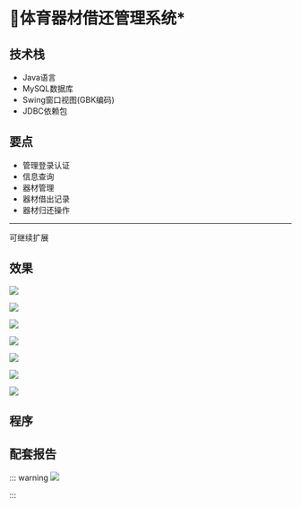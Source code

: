 # 🏀体育器材借还管理系统*

<MyGlobalComponent />

##  技术栈
- Java语言
- MySQL数据库
- Swing窗口视图(GBK编码)
- JDBC依赖包

## 要点
- 管理登录认证
- 信息查询
- 器材管理
- 器材借出记录
- 器材归还操作
----
可继续扩展
## 效果


![](http://cdn.qiniu.liyansheng.top/img/20240606182055.png)


![](http://cdn.qiniu.liyansheng.top/img/20240606182141.png)


![](http://cdn.qiniu.liyansheng.top/img/20240606182517.png)


![](http://cdn.qiniu.liyansheng.top/img/20240606182637.png)



![](http://cdn.qiniu.liyansheng.top/img/20240606183319.png)


![](http://cdn.qiniu.liyansheng.top/img/20240606182552.png)



![](http://cdn.qiniu.liyansheng.top/img/20240606184129.png)
## 程序
<!-- ![](http://cdn.qiniu.liyansheng.top/img/20240606185229.png) -->

<PaymentButton :productId="163" />

## 配套报告
::: warning
![](http://cdn.qiniu.liyansheng.top/img/Snipaste_2024-06-06_22-59-02.png)
<!-- ![](http://cdn.qiniu.liyansheng.top/img/20240614230025.png) -->
:::

<PaymentButton :productId="164" :buttonText="'点我获取-报告'"/>

